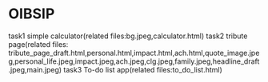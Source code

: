 # OIBSIP
task1 simple calculator(related files:bg.jpeg,calculator.html)
task2 tribute page(related files: tribute_page_draft.html,personal.html,impact.html,ach.html,quote_image.jpeg,personal_life.jpeg,impact.jpeg,ach.jpeg,clg.jpeg,family.jpeg,headline_draft.jpeg,main.jpeg)
task3 To-do list app(related files:to_do_list.html)
